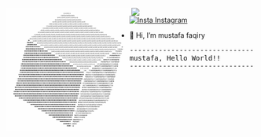 <a target="_blank" href="https://github.com/mustafa4321"><img width="250" align="right" src="https://media.giphy.com/media/KzKDpvEtLcQeh6gC9z/giphy.gif"></a>
<a target="_blank" href="https://github.com/mustafa4321"><img width="250" align="left" src="https://github.com/mustafa4321/My_File/blob/photos/1_q_dy5SuRV1491Ldw_TQzDQ.gif"></a>
[![Insta Instagram](https://img.shields.io/badge/%20-Follow-black?color=14171A&labelColor=d81b60&logo=instagram&logoColor=ffffff)](https://www.instagram.com/mustafa_faqiry)

- 👋 Hi, I’m mustafa faqiry
 <pre>
----------------------------------------
<span>mustafa, Hello World!!</span>
----------------------------------------

</pre>

